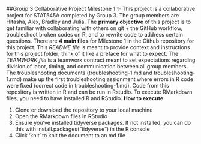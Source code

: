 ##Group 3 Collaborative Project Milestone 1 :sparkles:
This project is a collaborative project for STAT545A completed by Group 3. The group members are Hitasha, Alex, Bradley and Julia. The **primary objective** of this project is to get familiar with collaborating with others on git + the GitHub workflow, troubleshoot broken codes on R, and to rewrite code to address certain questions. There are **4 main files** for Milestone 1 in the Github repository for this project. This _README file_ is meant to provide context and instructions for this project folder; think of it like a preface for what to expect. The _TEAMWORK file_ is a teamwork contract meant to set expectations regarding division of labor, timing, and communication between all group members. The troubleshooting documents (troubleshooting-1.md and troubleshooting-1.rmd) make up the first troubleshooting assignment where errors in R code were fixed (correct code in troubleshooting-1.md). Code from this repository is written in R and can be run in Rstudio. To execute RMarkdown files, you need to have installed R and RStudio. **How to execute**: 
1. Clone or download the repository to your local machine 
2. Open the RMarkdown files in RStudio 
3. Ensure you’ve installed tidyverse packages. If not installed, you can do this with install.packages(“tidyverse”) in the R console 
4. Click ‘knit’ to knit the document to an md file

